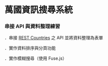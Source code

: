 # 萬國資訊搜尋系統

### 串接 API 與資料整理練習

．串接 [REST Countries](https://restcountries.eu/#api-endpoints-calling-code) 之 API 並將資料整理為表單

．實作資料排序與分頁功能

．實作模糊搜尋（使用 Fuse.js）

